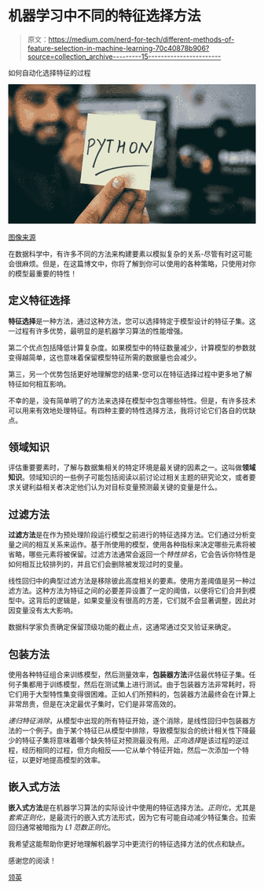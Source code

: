 # 机器学习中不同的特征选择方法

> 原文：<https://medium.com/nerd-for-tech/different-methods-of-feature-selection-in-machine-learning-70c40878b906?source=collection_archive---------15----------------------->

如何自动化选择特征的过程

![](img/509dbd529113e5e9d08b6710275166a5.png)

[图像来源](https://images.unsplash.com/photo-1526379095098-d400fd0bf935?ixid=MXwxMjA3fDB8MHxzZWFyY2h8MTN8fG1hY2hpbmUlMjBsZWFybmluZ3xlbnwwfHwwfA%3D%3D&ixlib=rb-1.2.1&auto=format&fit=crop&w=800&q=60)

在数据科学中，有许多不同的方法来构建要素以模拟复杂的关系-尽管有时这可能会很麻烦。但是，在这篇博文中，你将了解到你可以使用的各种策略，只使用对你的模型最重要的特性！

## 定义特征选择

**特征选择**是一种方法，通过这种方法，您可以选择特定于模型设计的特征子集。这一过程有许多优势，最明显的是机器学习算法的性能增强。

第二个优点包括降低计算复杂度。如果模型中的特征数量减少，计算模型的参数就变得越简单，这也意味着保留模型特征所需的数据量也会减少。

第三，另一个优势包括更好地理解您的结果-您可以在特征选择过程中更多地了解特征如何相互影响。

不幸的是，没有简单明了的方法来选择在模型中包含哪些特性。但是，有许多技术可以用来有效地处理特征。有四种主要的特性选择方法，我将讨论它们各自的优缺点。

## 领域知识

评估重要要素时，了解与数据集相关的特定环境是最关键的因素之一。这叫做**领域知识**。领域知识的一些例子可能包括阅读以前讨论过相关主题的研究论文，或者要求关键利益相关者决定他们认为对目标变量预测最关键的变量是什么。

## 过滤方法

**过滤方法**是在作为预处理阶段运行模型之前进行的特征选择方法。它们通过分析变量之间的相互关系来运作。基于所使用的模型，使用各种指标来决定哪些元素将被省略，哪些元素将被保留。过滤方法通常会返回一个*特性排名*，它会告诉你特性是如何相互比较排列的，并且它们会删除被发现过时的变量。

线性回归中的典型过滤方法是移除彼此高度相关的要素。使用方差阈值是另一种过滤方法。这种方法为特征之间的必要差异设置了一定的阈值，以便将它们合并到模型中。这背后的逻辑是，如果变量没有很高的方差，它们就不会显著调整，因此对因变量没有太大影响。

数据科学家负责确定保留顶级功能的截止点，这通常通过交叉验证来确定。

## 包装方法

使用各种特征组合来训练模型，然后测量效率，**包装器方法**评估最优特征子集。任何子集都用于训练模型，然后在测试集上进行测试。由于包装器方法非常耗时，将它们用于大型特性集变得很困难。正如人们所预料的，包装器方法最终会在计算上非常昂贵，但是在决定最优子集时，它们是非常高效的。

*递归特征消除*，从模型中出现的所有特征开始，逐个消除，是线性回归中包装器方法的一个例子。由于某个特征已从模型中排除，导致模型拟合的统计相关性下降最少的特征子集将意味着哪个缺失特征对预测最没有用。*正向选择*是该过程的逆过程，经历相同的过程，但方向相反——它从单个特征开始，然后一次添加一个特征，以更好地提高模型的效率。

## 嵌入式方法

**嵌入式方法**是在机器学习算法的实际设计中使用的特征选择方法。*正则化*，尤其是*套索正则化*，是最流行的嵌入式方法形式，因为它有可能自动减少特征集合。拉索回归通常被暗指为 *L1 范数正则化*。

我希望这能帮助你更好地理解机器学习中更流行的特征选择方法的优点和缺点。

感谢您的阅读！

[领英](https://www.linkedin.com/in/acusio-bivona-7a315818b/)